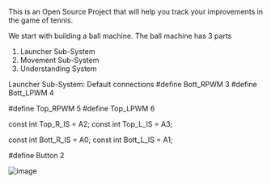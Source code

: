 This is an Open Source Project that will help you track your improvements in the game of tennis.

We start with building a ball machine. The ball machine has 3 parts
1. Launcher Sub-System
2. Movement Sub-System
3. Understanding System

Launcher Sub-System:
Default connections
#define Bott_RPWM 3
#define Bott_LPWM 4

#define Top_RPWM 5
#define Top_LPWM 6

const int Top_R_IS = A2; 
const int Top_L_IS = A3; 

const int Bott_R_IS = A0; 
const int Bott_L_IS = A1; 

#define Button 2

![image](https://github.com/user-attachments/assets/63439259-fd10-4483-943a-c4de9246790b)
